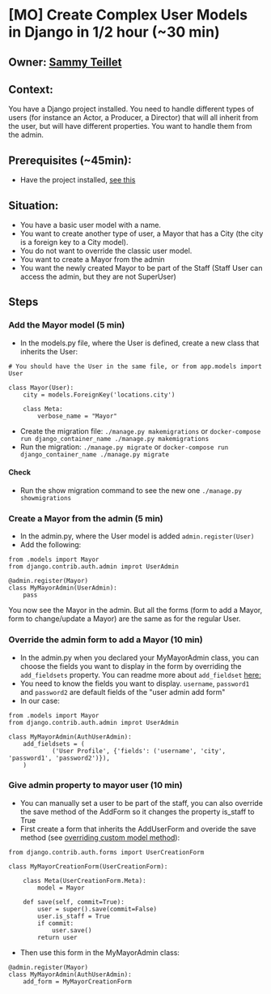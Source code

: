 # [MO] Create Complex User Models in Django in 1/2 hour (~30 min)

## Owner: [Sammy Teillet](https://github.com/samox)

## Context:
You have a Django project installed.
You need to handle different types of users (for instance an Actor, a Producer, a Director) that will all inherit from the user, but will have different properties.
You want to handle them from the admin.

## Prerequisites (~45min):
- Have the project installed, [see this](https://github.com/bamlab/dev-standards/blob/master/backend/django/getting-started.mo.md)

## Situation:
- You have a basic user model with a name.
- You want to create another type of user, a Mayor that has a City (the city is a foreign key to a City model). 
- You do not want to override the classic user model.
- You want to create a Mayor from the admin
- You want the newly created Mayor to be part of the Staff (Staff User can access the admin, but they are not SuperUser)

## Steps

### Add the Mayor model (5 min)

- In the models.py file, where the User is defined, create a new class that inherits the User:
```
# You should have the User in the same file, or from app.models import User

class Mayor(User):
    city = models.ForeignKey('locations.city')

    class Meta:
        verbose_name = "Mayor"
```

- Create the migration file: ``./manage.py makemigrations`` or ``docker-compose run django_container_name ./manage.py makemigrations``
- Run the migration: ``./manage.py migrate`` or ``docker-compose run django_container_name ./manage.py migrate``

#### Check
- Run the show migration command to see the new one ``./manage.py showmigrations``

### Create a Mayor from the admin (5 min)

- In the admin.py, where the User model is added `admin.register(User)`
- Add the following:
```
from .models import Mayor
from django.contrib.auth.admin improt UserAdmin

@admin.register(Mayor)
class MyMayorAdmin(UserAdmin):
    pass
```

You now see the Mayor in the admin. But all the forms (form to add a Mayor, form to change/update a Mayor) are the same as for the regular User.

### Override the admin form to add a Mayor (10 min)

- In the admin.py when you declared your MyMayorAdmin class, you can choose the fields you want to display in the form by overriding the ``add_fieldsets`` property. You can readme more about ``add_fieldset`` [here:](https://docs.djangoproject.com/en/1.11/topics/auth/customizing/#a-full-example)
- You need to know the fields you want to display. ``username``, ``password1`` and ``password2`` are default fields of the "user admin add form"
- In our case:
```
from .models import Mayor
from django.contrib.auth.admin improt UserAdmin

class MyMayorAdmin(AuthUserAdmin):
    add_fieldsets = (
            ('User Profile', {'fields': ('username', 'city', 'password1', 'password2')}),
    )
```

### Give admin property to mayor user (10 min)

- You can manually set a user to be part of the staff, you can also override the save method of the AddForm so it changes the property is_staff to True
- First create a form that inherits the AddUserForm and overide the save method (see [overriding custom model method](https://docs.djangoproject.com/en/1.11/topics/db/models/#overriding-predefined-model-methods)):
```
from django.contrib.auth.forms import UserCreationForm

class MyMayorCreationForm(UserCreationForm):

    class Meta(UserCreationForm.Meta):
        model = Mayor

    def save(self, commit=True):
        user = super().save(commit=False)
        user.is_staff = True
        if commit:
            user.save()
        return user
```

- Then use this form in the MyMayorAdmin class:
```
@admin.register(Mayor)
class MyMayorAdmin(AuthUserAdmin):
    add_form = MyMayorCreationForm
```